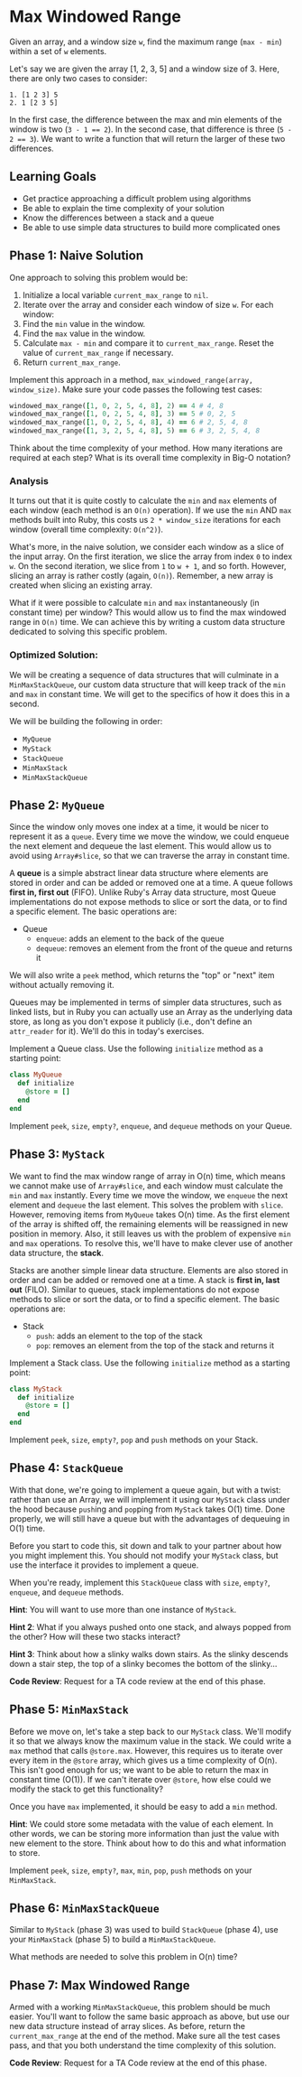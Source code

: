 # Max Windowed Range

Given an array, and a window size `w`, find the maximum range
(`max - min`) within a set of `w` elements.

Let's say we are given the array [1, 2, 3, 5] and a window size of 3.
Here, there are only two cases to consider:

```
1. [1 2 3] 5
2. 1 [2 3 5]
```

In the first case, the difference between the max and min elements of
the window is two (`3 - 1 == 2`). In the second case, that difference is
three (`5 - 2 == 3`). We want to write a function that will return the
larger of these two differences.

## Learning Goals

* Get practice approaching a difficult problem using algorithms
* Be able to explain the time complexity of your solution
* Know the differences between a stack and a queue
* Be able to use simple data structures to build more complicated ones

## Phase 1: Naive Solution

One approach to solving this problem would be:

1. Initialize a local variable `current_max_range` to `nil`.
2. Iterate over the array and consider each window of size `w`. For each
   window:
  1. Find the `min` value in the window.
  2. Find the `max` value in the window.
  3. Calculate `max - min` and compare it to `current_max_range`. Reset
  the value of `current_max_range` if necessary.
3. Return `current_max_range`.

Implement this approach in a method, `max_windowed_range(array,
window_size)`. Make sure your code passes the following test cases:

```ruby
windowed_max_range([1, 0, 2, 5, 4, 8], 2) == 4 # 4, 8
windowed_max_range([1, 0, 2, 5, 4, 8], 3) == 5 # 0, 2, 5
windowed_max_range([1, 0, 2, 5, 4, 8], 4) == 6 # 2, 5, 4, 8
windowed_max_range([1, 3, 2, 5, 4, 8], 5) == 6 # 3, 2, 5, 4, 8
```

Think about the time complexity of your method. How many iterations are
required at each step? What is its overall time complexity in Big-O
notation?

### Analysis

It turns out that it is quite costly to calculate the `min` and `max`
elements of each window (each method is an `O(n)` operation). If we use
the `min` AND `max` methods built into Ruby, this costs us `2 * window_size`
iterations for each window (overall time complexity: `O(n^2)`).

What's more, in the naive solution, we consider each window as a slice of the
input array. On the first iteration, we slice the array from index `0` to
index `w`. On the second iteration, we slice from `1` to `w + 1`, and so
forth. However, slicing an array is rather costly (again, `O(n)`).
Remember, a new array is created when slicing an existing array.

What if it were possible to calculate `min` and `max` instantaneously
(in constant time) per window? This would allow us to find the max windowed
range in `O(n)` time. We can achieve this by writing a custom data structure
dedicated to solving this specific problem.

### Optimized Solution:

We will be creating a sequence of data structures that will culminate in a
`MinMaxStackQueue`, our custom data structure that will keep track of the `min`
and `max` in constant time. We will get to the specifics of how it does this
in a second.

We will be building the following in order:

  + `MyQueue`
  + `MyStack`
  + `StackQueue`
  + `MinMaxStack`
  + `MinMaxStackQueue`

## Phase 2: `MyQueue`

Since the window only moves one index at a time, it would be nicer to
represent it as a `queue`. Every time we move the window, we could
enqueue the next element and dequeue the last element. This would allow
us to avoid using `Array#slice`, so that we can traverse the array
in constant time.

A **queue** is a simple abstract linear data structure where elements
are stored in order and can be added or removed one at a time. A queue
follows **first in, first out** (FIFO). Unlike Ruby's Array data structure,
most Queue implementations do not expose methods to slice or sort the data,
or to find a specific element. The basic operations are:

- Queue
  - `enqueue`: adds an element to the back of the queue
  - `dequeue`: removes an element from the front of the queue and
    returns it

We will also write a `peek` method, which returns the "top" or "next"
item without actually removing it.

Queues may be implemented in terms of simpler data structures, such as
linked lists, but in Ruby you can actually use an Array as the underlying
data store, as long as you don't expose it publicly (i.e., don't define an
`attr_reader` for it). We'll do this in today's exercises.

Implement a Queue class. Use the following `initialize` method as a
starting point:

```ruby
class MyQueue
  def initialize
    @store = []
  end
end
```

Implement `peek`, `size`, `empty?`, `enqueue`, and `dequeue` methods on your Queue.

## Phase 3: `MyStack`

We want to find the max window range of array in O(n) time, which means we
cannot make use of `Array#slice`, and each window must calculate the `min` and `max`
instantly. Every time we move the window, we `enqueue` the next element and
`dequeue` the last element. This solves the problem with `slice`.
However, removing items from `MyQueue` takes O(n) time. As the first element
of the array is shifted off, the remaining elements will be reassigned in new
position in memory. Also, it still leaves us with the problem of expensive
`min` and `max` operations. To resolve this, we'll have to make clever use of
another data structure, the **stack**.

Stacks are another simple linear data structure. Elements are
also stored in order and can be added or removed one at a time. A stack
is **first in, last out** (FILO). Similar to queues, stack implementations
do not expose methods to slice or sort the data, or to find a specific element.
The basic operations are:

- Stack
  - `push`: adds an element to the top of the stack
  - `pop`: removes an element from the top of the stack and returns it

Implement a Stack class. Use the following `initialize` method as a
starting point:

```ruby
class MyStack
  def initialize
    @store = []
  end
end
```

Implement `peek`, `size`, `empty?`, `pop` and `push` methods on your Stack.

## Phase 4: `StackQueue`

With that done, we're going to implement a queue again, but with a twist: rather than use an
Array, we will implement it using our `MyStack` class under the hood because
`push`ing and `pop`ping from `MyStack` takes O(1) time. Done properly, we will
still have a queue but with the advantages of dequeuing in O(1) time.

Before you start to code this, sit down and talk to your partner about
how you might implement this. You should not modify your `MyStack`
class, but use the interface it provides to implement a queue.

When you're ready, implement this `StackQueue` class with `size`, `empty?`,
`enqueue`, and `dequeue` methods.

**Hint**: You will want to use more than one instance of `MyStack`.

**Hint 2**: What if you always pushed onto one stack, and always popped
from the other? How will these two stacks interact?

**Hint 3**: Think about how a slinky walks down stairs. As the slinky descends
down a stair step, the top of a slinky becomes the bottom of the slinky...

**Code Review**: Request for a TA code review at the end of this phase.

## Phase 5: `MinMaxStack`

Before we move on, let's take a step back to our `MyStack` class. We'll modify it so that we always know
the maximum value in the stack. We could write a `max` method that calls
`@store.max`. However, this requires us to iterate over every item in the
`@store` array, which gives us a time complexity of O(n). This isn't good
enough for us; we want to be able to return the max in constant time (O(1)).
If we can't iterate over `@store`, how else could we modify the stack to
get this functionality?

Once you have `max` implemented, it should be easy to add a `min`
method.

**Hint**: We could store some metadata with the value of each element.
In other words, we can be storing more information than just the value with
new element to the store. Think about how to do this and what information to store.

Implement `peek`, `size`, `empty?`, `max`, `min`, `pop`, `push` methods on your
`MinMaxStack`.

## Phase 6: `MinMaxStackQueue`

Similar to `MyStack` (phase 3) was used to build `StackQueue` (phase 4),
use your `MinMaxStack` (phase 5) to build a `MinMaxStackQueue`.

What methods are needed to solve this problem in O(n) time?

## Phase 7: Max Windowed Range

Armed with a working `MinMaxStackQueue`, this problem should be much
easier. You'll want to follow the same basic approach as above, but use
our new data structure instead of array slices. As before, return the
`current_max_range` at the end of the method. Make sure all the test
cases pass, and that you both understand the time complexity of this
solution.

**Code Review**: Request for a TA Code review at the end of this phase.
